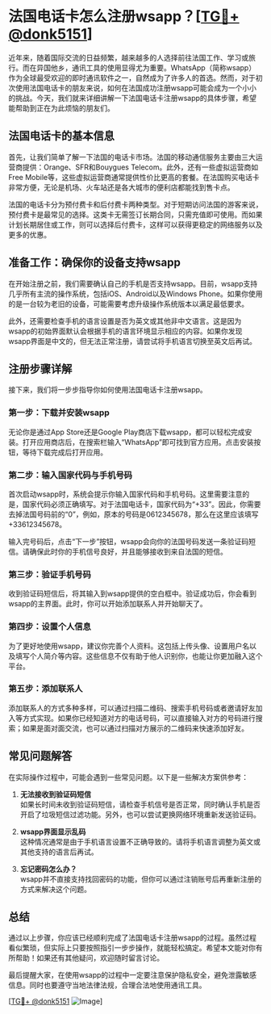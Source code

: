 # 法国电话卡怎么注册wsapp？[[TG💪+ @donk5151](https://t.me/s/donk5151)]

近年来，随着国际交流的日益频繁，越来越多的人选择前往法国工作、学习或旅行。而在异国他乡，通讯工具的使用显得尤为重要。WhatsApp（简称wsapp）作为全球最受欢迎的即时通讯软件之一，自然成为了许多人的首选。然而，对于初次使用法国电话卡的朋友来说，如何在法国成功注册wsapp可能会成为一个小小的挑战。今天，我们就来详细讲解一下法国电话卡注册wsapp的具体步骤，希望能帮助到正在为此烦恼的朋友们。

## 法国电话卡的基本信息

首先，让我们简单了解一下法国的电话卡市场。法国的移动通信服务主要由三大运营商提供：Orange、SFR和Bouygues Telecom。此外，还有一些虚拟运营商如Free Mobile等，这些虚拟运营商通常提供性价比更高的套餐。在法国购买电话卡非常方便，无论是机场、火车站还是各大城市的便利店都能找到售卡点。

法国的电话卡分为预付费卡和后付费卡两种类型。对于短期访问法国的游客来说，预付费卡是最常见的选择。这类卡无需签订长期合同，只需充值即可使用。而如果计划长期居住或工作，则可以选择后付费卡，这样可以获得更稳定的网络服务以及更多的优惠。

## 准备工作：确保你的设备支持wsapp

在开始注册之前，我们需要确认自己的手机是否支持wsapp。目前，wsapp支持几乎所有主流的操作系统，包括iOS、Android以及Windows Phone。如果你使用的是一台较为老旧的设备，可能需要考虑升级操作系统版本以满足最低要求。

此外，还需要检查手机的语言设置是否为英文或其他非中文语言。这是因为wsapp的初始界面默认会根据手机的语言环境显示相应的内容。如果你发现wsapp界面是中文的，但无法正常注册，请尝试将手机语言切换至英文后再试。

## 注册步骤详解

接下来，我们将一步步指导你如何使用法国电话卡注册wsapp。

### 第一步：下载并安装wsapp

无论你是通过App Store还是Google Play商店下载wsapp，都可以轻松完成安装。打开应用商店后，在搜索栏输入“WhatsApp”即可找到官方应用。点击安装按钮，等待下载完成后打开应用。

### 第二步：输入国家代码与手机号码

首次启动wsapp时，系统会提示你输入国家代码和手机号码。这里需要注意的是，国家代码必须正确填写。对于法国电话卡，国家代码为“+33”。因此，你需要去掉法国号码前的“0”，例如，原本的号码是0612345678，那么在这里应该填写+33612345678。

输入完号码后，点击“下一步”按钮，wsapp会向你的法国号码发送一条验证码短信。请确保此时你的手机信号良好，并且能够接收到来自法国的短信。

### 第三步：验证手机号码

收到验证码短信后，将其输入到wsapp提供的空白框中。验证成功后，你会看到wsapp的主界面。此时，你可以开始添加联系人并开始聊天了。

### 第四步：设置个人信息

为了更好地使用wsapp，建议你完善个人资料。这包括上传头像、设置用户名以及填写个人简介等内容。这些信息不仅有助于他人识别你，也能让你更加融入这个平台。

### 第五步：添加联系人

添加联系人的方式多种多样，可以通过扫描二维码、搜索手机号码或者邀请好友加入等方式实现。如果你已经知道对方的电话号码，可以直接输入对方的号码进行搜索；如果是面对面交流，也可以通过扫描对方展示的二维码来快速添加好友。

## 常见问题解答

在实际操作过程中，可能会遇到一些常见问题。以下是一些解决方案供参考：

1. **无法接收到验证码短信**  
   如果长时间未收到验证码短信，请检查手机信号是否正常，同时确认手机是否开启了垃圾短信过滤功能。另外，也可以尝试更换网络环境重新发送验证码。

2. **wsapp界面显示乱码**  
   这种情况通常是由于手机语言设置不正确导致的。请将手机语言调整为英文或其他支持的语言后再试。

3. **忘记密码怎么办？**  
   wsapp并不直接支持找回密码的功能，但你可以通过注销账号后再重新注册的方式来解决这个问题。

## 总结

通过以上步骤，你应该已经顺利完成了法国电话卡注册wsapp的过程。虽然过程看似繁琐，但实际上只要按照指引一步步操作，就能轻松搞定。希望本文能对你有所帮助！如果还有其他疑问，欢迎随时留言讨论。

最后提醒大家，在使用wsapp的过程中一定要注意保护隐私安全，避免泄露敏感信息。同时也要遵守当地法律法规，合理合法地使用通讯工具。

[[TG💪+ @donk5151](https://t.me/s/donk5151) ![Image](https://i.postimg.cc/rwNCRYN7/Snipaste-2025-04-30-17-27-05.png)]